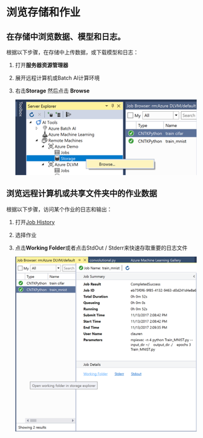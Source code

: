 # 浏览存储和作业

## 在存储中浏览数据、模型和日志。

根据以下步骤，在存储中上传数据，或下载模型和日志：

1. 打开**服务器资源管理器**
2. 展开远程计算机或Batch AI计算环境
3. 右击**Storage** 然后点击 **Browse**
    
    ![存储](./media/browse-storage.png)

## 浏览远程计算机或共享文件夹中的作业数据

根据以下步骤，访问某个作业的日志和输出：

1. 打开[Job History](job-history.md)
2. 选择作业
3. 点击**Working Folder**或者点击StdOut / Stderr来快速存取重要的日志文件
    
    ![存储](./media/job-workingfolder.png)